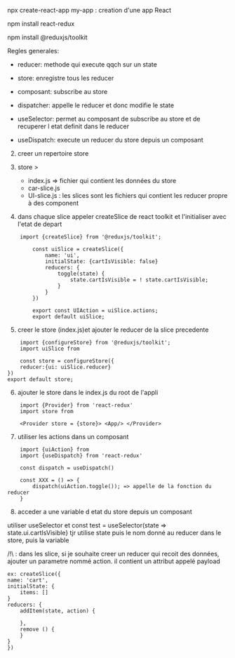 npx create-react-app my-app : creation d'une app React

npm install react-redux

npm install @reduxjs/toolkit

Regles generales:
- reducer: methode qui execute qqch sur un state
- store: enregistre tous les reducer
- composant: subscribe au store
- dispatcher: appelle le reducer et donc modifie le state
	
- useSelector: permet au composant de subscribe au store et de recuperer l etat definit dans le reducer
- useDispatch: execute un reducer du store depuis un composant

2) creer un repertoire store
3) store >
   - index.js => fichier qui contient les données du store
   - car-slice.js
   - UI-slice.js : les slices sont les fichiers qui contient les reducer propre à des component

4) dans chaque slice
	appeler createSlice de react toolkit
	et l'initialiser avec l'etat de depart

```
	import {createSlice} from '@reduxjs/toolkit';
	
		const uiSlice = createSlice({
			name: 'ui',
			initialState: {cartIsVisible: false}
			reducers: {
				toggle(state) {
					state.cartIsVisible = ! state.cartIsVisible;
				}
			}
		})
		
		export const UIAction = uiSlice.actions;
		export default uiSlice;
```
5) creer le store (index.js)et ajouter le reducer de la slice precedente
```
    import {configureStore} from '@reduxjs/toolkit';
    import uiSlice from 

    const store = configureStore({
    reducer:{ui: uiSlice.reducer}
})
export default store;
```
6) ajouter le store dans le index.js du root de l'appli
```
    import {Provider} from 'react-redux'
    import store from 

    <Provider store = {store}> <App/> </Provider>

```
7) utiliser les actions dans un composant
```
    import {uiAction} from 
    import {useDispatch} from 'react-redux'

    const dispatch = useDispatch()

    const XXX = () => {
        dispatch(uiAction.toggle()); => appelle de la fonction du reducer
    }
```
8) acceder a une variable d etat du store depuis un composant

utiliser useSelector et 
const test = useSelector(state => state.ui.cartIsVisible} tjr utilise state puis le nom donné au reducer dans le store, puis la variable

/!\ : dans les slice, si je souhaite creer un reducer qui recoit des données, ajouter un parametre nommé action. il contient un attribut appelé payload

```
ex: createSlice({
name: 'cart',
initialState: {
	items: []
}
reducers: {
	addItem(state, action) {
		
	},
	remove () {
	}
}
})
```
